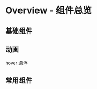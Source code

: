 <script setup lang="ts">
  import { ref } from 'vue'
  import { JaIcon, JaCard, JaSwitch, JaAnchor, JaAnchorLink } from '@janus-ui/components'
  import { Comment, Date, Home } from '@janus-c/icons-vue'

  const switchStatus = ref(true)
</script>
<style>

  .ja-card {
    width: 334px;
  }
  .ja-card__body {
    height: 140px;
  }

.item-icon {
  width: 50px;
  height: 50px;
  margin-right: 12px;
  background: var(--ja-bg-color);
  border-radius: 4px;
}
.is--active {
  border: 1px solid var(--ja-color-primary-border);
  color: var(--ja-color-primary);
}

</style>

# Overview - 组件总览

## 基础组件

<ja-card>
  <template #header>
    <span>图标</span>
  </template>
  <ja-icon class="item-icon is--active" size="32">
    <Comment />
  </ja-icon>
  <ja-icon class="item-icon" size="32">
    <Date />
  </ja-icon>
  <ja-icon class="item-icon" size="32">
    <Home />
  </ja-icon>
</ja-card>



## 动画

<ja-card>
  <template #header>
    <span>hover - 动画</span>
  </template>
  <div class="ja-hover ja-hover--border-around" style="display: inline-block;">hover 悬浮</div>
</ja-card>

## 常用组件

<ja-card style="margin-right: 20px">
  <template #header>
    <span>锚点 - Anchor</span>
  </template>
  <ja-anchor container="#VPContent">
    <ja-anchor-link href="#基础组件" title="基础组件"></ja-anchor-link>
    <ja-anchor-link href="#动画" title="动画"></ja-anchor-link>
    <ja-anchor-link href="#常用组件" title="常用组件"></ja-anchor-link>
  </ja-anchor>
</ja-card>
<ja-card>
  <template #header>
    <span>开关 - Switch</span>
  </template>
  <ja-switch v-model="switchStatus" size="default"></ja-switch>
</ja-card>